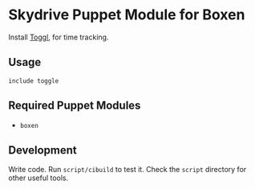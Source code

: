 # Skydrive Puppet Module for Boxen

Install [Toggl](http://www.toggl.com), for time tracking.

## Usage

```puppet
include toggle
```

## Required Puppet Modules

* `boxen`

## Development

Write code. Run `script/cibuild` to test it. Check the `script`
directory for other useful tools.